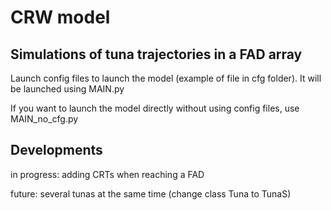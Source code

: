 # CRW model

## Simulations of tuna trajectories in a FAD array

Launch config files to launch the model (example of file in cfg folder). It will be launched using MAIN.py

If you want to launch the model directly without using config files, use MAIN_no_cfg.py

## Developments

in progress:
	adding CRTs when reaching a FAD

future:
	several tunas at the same time (change class Tuna to TunaS)
